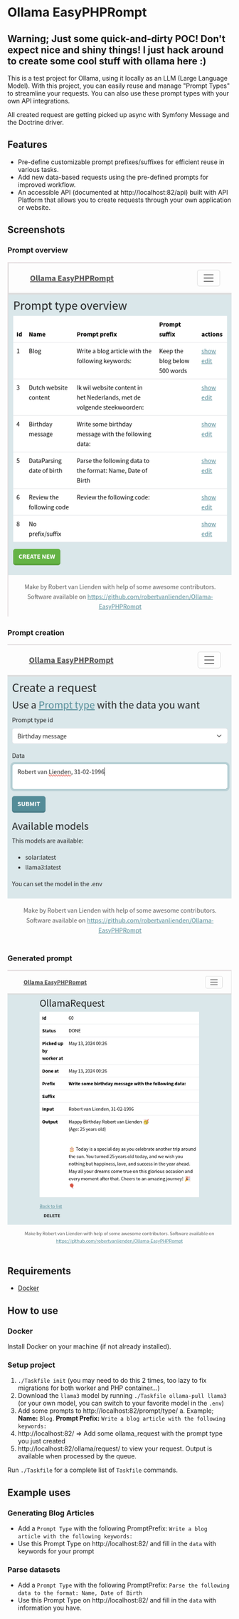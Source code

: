 # Ollama EasyPHPRompt
## Warning; Just some quick-and-dirty POC! Don't expect nice and shiny things! I just hack around to create some cool stuff with ollama here :)
This is a test project for Ollama, using it locally as an LLM (Large Language Model). With this project, you can easily reuse and manage "Prompt Types" to streamline your requests. You can also use these prompt types with your own API integrations.

All created request are getting picked up async with Symfony Message and the Doctrine driver.

## Features
- Pre-define customizable prompt prefixes/suffixes for efficient reuse in various tasks.
- Add new data-based requests using the pre-defined prompts for improved workflow.
- An accessible API (documented at http://localhost:82/api) built with API Platform that allows you to create requests through your own application or website.

## Screenshots
### Prompt overview
![A overview of all the prompts](screenshots/prompt-overview.png "Prompt overview")
### Prompt creation
![Prompt creation](screenshots/request-creation.png "Prompt creation")
### Generated prompt
![Generated prompt](screenshots/generated-prompt.png "Generate prompt")

## Requirements
- [Docker](https://www.docker.com/)

## How to use
### Docker 
Install Docker on your machine (if not already installed).

### Setup project
1. `./Taskfile init` (you may need to do this 2 times, too lazy to fix migrations for both worker and PHP container...)
2. Download the `llama3` model by running `./Taskfile ollama-pull llama3` (or your own model, you can switch to your favorite model in the `.env`)
3. Add some prompts to http://localhost:82/prompt/type/
   a. Example; **Name:** `Blog`. **Prompt Prefix:** `Write a blog article with the following keywords:`
4. http://localhost:82/ => Add some ollama_request with the prompt type you just created
5. http://localhost:82/ollama/request/ to view your request. Output is available when processed by the queue.

Run `./Taskfile` for a complete list of `Taskfile` commands.

## Example uses
### Generating Blog Articles
- Add a `Prompt Type` with the following PromptPrefix: `Write a blog article with the following keywords:`
- Use this Prompt Type on http://localhost:82/ and fill in the `data` with keywords for your prompt

### Parse datasets
- Add a `Prompt Type` with the following PromptPrefix: `Parse the following data to the format: Name, Date of Birth`
- Use this Prompt Type on http://localhost:82/ and fill in the `data` with information you have.